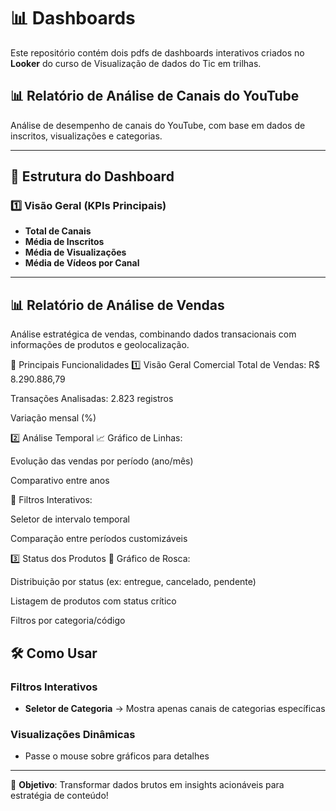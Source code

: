 # 📊 **Dashboards** 

Este repositório contém dois pdfs de dashboards interativos criados no **Looker** do curso de Visualização de dados do Tic em trilhas.

## 📊 **Relatório de Análise de Canais do YouTube** 

Análise de desempenho de canais do YouTube, com base em dados de inscritos, visualizações e categorias.

---

## 📌 **Estrutura do Dashboard**  

### **1️⃣ Visão Geral (KPIs Principais)**  
- **Total de Canais**  
- **Média de Inscritos**  
- **Média de Visualizações**  
- **Média de Vídeos por Canal**

---

## 📊 Relatório de Análise de Vendas
Análise estratégica de vendas, combinando dados transacionais com informações de produtos e geolocalização.

🌟 Principais Funcionalidades
1️⃣ Visão Geral Comercial
Total de Vendas: R$ 8.290.886,79

Transações Analisadas: 2.823 registros


Variação mensal (%)

2️⃣ Análise Temporal
📈 Gráfico de Linhas:

Evolução das vendas por período (ano/mês)

Comparativo entre anos


🔄 Filtros Interativos:

Seletor de intervalo temporal

Comparação entre períodos customizáveis

3️⃣ Status dos Produtos
🧩 Gráfico de Rosca:

Distribuição por status (ex: entregue, cancelado, pendente)


Listagem de produtos com status crítico

Filtros por categoria/código

## 🛠 **Como Usar**  

### **Filtros Interativos**  
- **Seletor de Categoria** → Mostra apenas canais de categorias específicas  

### **Visualizações Dinâmicas**  
- Passe o mouse sobre gráficos para detalhes  



--- 

🎯 **Objetivo**: Transformar dados brutos em insights acionáveis para estratégia de conteúdo!

